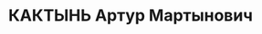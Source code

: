 ---
title: КАКТЫНЬ Артур Мартынович
description: "Род. в 1893, Лифляндская губ., Рижский уезд, латыш, обр.: незаконченное\
  \ высшее, член ВКП(б). Проживал: Сталинабаде, др. адрес: Москва, Леонтьевский пер.,\
  \ д. 9, кв. 8. Зам. председателя СНК Таджикской ССР. \n  Арестован 01.07.1937. Обв.\
  \ в подготовке свержения советской власти и терактов против руководителей ВКП(б)\
  \ и советского правительства. Приговор: ВК ВС СССР, 27.11.1937 – ВМН. Расстрелян\
  \ 27.11.1937, г.Москва. \n  Реабилитирован ВК ВС СССР 07.07.1956"
---